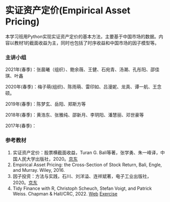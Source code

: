 # 实证资产定价(Empirical Asset Pricing)

本学习班用Python实现实证资产定价的基本方法，主要基于中国市场的数据。内容以教材1的截面收益为主，同时也包括了时序收益和中国市场的因子模型等。

### 主讲小组

2021年(春季)：张晨曦（组织）、鲍余薇、王健、石宛青、汤潮、孔彤阳、邵佳琪、叶鑫

2020年(春季)：梅子萌(组织)、陈雨萌、雷印如、吕漫妮、龙真、谭一航、王念硕。

2019年(春季)：陈梦玄、岳阳、郑斯方等

2018年(春季)：黄浩东、张雅纯、邵新月、李玥阳、潘慧丽、邓世豪等

2017年(春季)：

### 参考教材

1. 实证资产定价：股票横截面收益，Turan G. Bali等著，张学勇、朱一峰译，中国人民大学出版社，2020。[京东](https://item.jd.com/12616137.html)
2. Empirical Asset Pricing: the Cross-Section of Stock Return, Bali, Engle, and Murray. Wiley, 2016.
3. 因子投资：方法与实践，石川、刘洋溢、连祥斌著，电子工业出版社，2020。[京东](https://item.jd.com/12961106.html)
4. Tidy Finance with R, Christoph Scheuch, Stefan Voigt, and Patrick Weiss. Chapman & Hall/CRC, 2022. [Web](https://www.tidy-finance.org/index.html) [Exercise](https://bookdown.org/voigtstefan/aef_exercises/)


